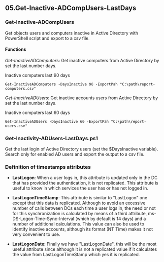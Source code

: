 ## 05.Get-Inactive-ADCompUsers-LastDays

### **Get-Inactive-ADCompUsers**

Get objects users and computers inactive in Active Directory with PowerShell script and export to a csv file.

#### Functions
*Get-InactiveADComputers*: Get inactive computers from Active Directory by set the last number days.

Inactive computers last 90 days
```
Get-InactiveADComputers -DaysInactive 90 -ExportPah "C:\path\report-computers.csv"
```
*Get-InactiveADUsers*: Get inactive accounts users from Active Directory by set the last number days.

Inactive computers last 60 days
```
Get-InactiveADUsers -DaysInactive 60 -ExportPah "C:\path\report-users.csv"
```

### **Get-Inactivity-ADUsers-LastDays.ps1**

Get the last login of Active Directory users (set the $DaysInactive variable). Search only for enabled AD users and export the output to a csv file.

### Definition of timestamps attributes

- **LastLogon**: When a user logs in, this attribute is updated only in the DC that has provided the authentication, it is not replicated. This attribute is useful to know in which services the user has or has not logged in.

- **LastLogonTimeStamp**: This attribute is similar to "LastLogon" one except that this data is replicated. Although to avoid an excessive number of calls between DCs each time a user logs in, the need or not for this synchronization is calculated by means of a third attribute, ms-DS-Logon-Time-Sync-Interval (which by default is 14 days) and a number of additional calculations. This value can also be used to identify inactive accounts, although its format (NT Time) makes it not very convenient to use.

- **LastLogonDate**: Finally we have "LastLogonDate", this will be the most useful attribute since although it is not a replicated value if it calculates the value from LastLogonTimeStamp which yes it is replicated.
